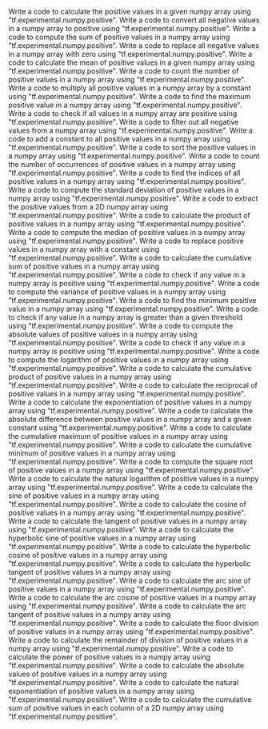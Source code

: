 Write a code to calculate the positive values in a given numpy array using "tf.experimental.numpy.positive".
Write a code to convert all negative values in a numpy array to positive using "tf.experimental.numpy.positive".
Write a code to compute the sum of positive values in a numpy array using "tf.experimental.numpy.positive".
Write a code to replace all negative values in a numpy array with zero using "tf.experimental.numpy.positive".
Write a code to calculate the mean of positive values in a given numpy array using "tf.experimental.numpy.positive".
Write a code to count the number of positive values in a numpy array using "tf.experimental.numpy.positive".
Write a code to multiply all positive values in a numpy array by a constant using "tf.experimental.numpy.positive".
Write a code to find the maximum positive value in a numpy array using "tf.experimental.numpy.positive".
Write a code to check if all values in a numpy array are positive using "tf.experimental.numpy.positive".
Write a code to filter out all negative values from a numpy array using "tf.experimental.numpy.positive".
Write a code to add a constant to all positive values in a numpy array using "tf.experimental.numpy.positive".
Write a code to sort the positive values in a numpy array using "tf.experimental.numpy.positive".
Write a code to count the number of occurrences of positive values in a numpy array using "tf.experimental.numpy.positive".
Write a code to find the indices of all positive values in a numpy array using "tf.experimental.numpy.positive".
Write a code to compute the standard deviation of positive values in a numpy array using "tf.experimental.numpy.positive".
Write a code to extract the positive values from a 2D numpy array using "tf.experimental.numpy.positive".
Write a code to calculate the product of positive values in a numpy array using "tf.experimental.numpy.positive".
Write a code to compute the median of positive values in a numpy array using "tf.experimental.numpy.positive".
Write a code to replace positive values in a numpy array with a constant using "tf.experimental.numpy.positive".
Write a code to calculate the cumulative sum of positive values in a numpy array using "tf.experimental.numpy.positive".
Write a code to check if any value in a numpy array is positive using "tf.experimental.numpy.positive".
Write a code to compute the variance of positive values in a numpy array using "tf.experimental.numpy.positive".
Write a code to find the minimum positive value in a numpy array using "tf.experimental.numpy.positive".
Write a code to check if any value in a numpy array is greater than a given threshold using "tf.experimental.numpy.positive".
Write a code to compute the absolute values of positive values in a numpy array using "tf.experimental.numpy.positive".
Write a code to check if any value in a numpy array is positive using "tf.experimental.numpy.positive".
Write a code to compute the logarithm of positive values in a numpy array using "tf.experimental.numpy.positive".
Write a code to calculate the cumulative product of positive values in a numpy array using "tf.experimental.numpy.positive".
Write a code to calculate the reciprocal of positive values in a numpy array using "tf.experimental.numpy.positive".
Write a code to calculate the exponentiation of positive values in a numpy array using "tf.experimental.numpy.positive".
Write a code to calculate the absolute difference between positive values in a numpy array and a given constant using "tf.experimental.numpy.positive".
Write a code to calculate the cumulative maximum of positive values in a numpy array using "tf.experimental.numpy.positive".
Write a code to calculate the cumulative minimum of positive values in a numpy array using "tf.experimental.numpy.positive".
Write a code to compute the square root of positive values in a numpy array using "tf.experimental.numpy.positive".
Write a code to calculate the natural logarithm of positive values in a numpy array using "tf.experimental.numpy.positive".
Write a code to calculate the sine of positive values in a numpy array using "tf.experimental.numpy.positive".
Write a code to calculate the cosine of positive values in a numpy array using "tf.experimental.numpy.positive".
Write a code to calculate the tangent of positive values in a numpy array using "tf.experimental.numpy.positive".
Write a code to calculate the hyperbolic sine of positive values in a numpy array using "tf.experimental.numpy.positive".
Write a code to calculate the hyperbolic cosine of positive values in a numpy array using "tf.experimental.numpy.positive".
Write a code to calculate the hyperbolic tangent of positive values in a numpy array using "tf.experimental.numpy.positive".
Write a code to calculate the arc sine of positive values in a numpy array using "tf.experimental.numpy.positive".
Write a code to calculate the arc cosine of positive values in a numpy array using "tf.experimental.numpy.positive".
Write a code to calculate the arc tangent of positive values in a numpy array using "tf.experimental.numpy.positive".
Write a code to calculate the floor division of positive values in a numpy array using "tf.experimental.numpy.positive".
Write a code to calculate the remainder of division of positive values in a numpy array using "tf.experimental.numpy.positive".
Write a code to calculate the power of positive values in a numpy array using "tf.experimental.numpy.positive".
Write a code to calculate the absolute values of positive values in a numpy array using "tf.experimental.numpy.positive".
Write a code to calculate the natural exponentiation of positive values in a numpy array using "tf.experimental.numpy.positive".
Write a code to calculate the cumulative sum of positive values in each column of a 2D numpy array using "tf.experimental.numpy.positive".